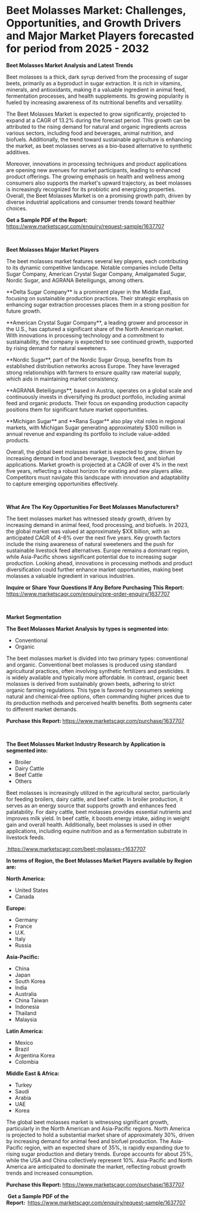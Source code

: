 <p><h1>Beet Molasses Market: Challenges, Opportunities, and Growth Drivers and Major Market Players forecasted for period from 2025 - 2032</h1></p><p><strong>Beet Molasses Market Analysis and Latest Trends</strong></p>
<p><p>Beet molasses is a thick, dark syrup derived from the processing of sugar beets, primarily as a byproduct in sugar extraction. It is rich in vitamins, minerals, and antioxidants, making it a valuable ingredient in animal feed, fermentation processes, and health supplements. Its growing popularity is fueled by increasing awareness of its nutritional benefits and versatility.</p><p>The Beet Molasses Market is expected to grow significantly, projected to expand at a CAGR of 13.2% during the forecast period. This growth can be attributed to the rising demand for natural and organic ingredients across various sectors, including food and beverages, animal nutrition, and biofuels. Additionally, the trend toward sustainable agriculture is enhancing the market, as beet molasses serves as a bio-based alternative to synthetic additives. </p><p>Moreover, innovations in processing techniques and product applications are opening new avenues for market participants, leading to enhanced product offerings. The growing emphasis on health and wellness among consumers also supports the market's upward trajectory, as beet molasses is increasingly recognized for its probiotic and energizing properties. Overall, the Beet Molasses Market is on a promising growth path, driven by diverse industrial applications and consumer trends toward healthier choices.</p></p>
<p><strong>Get a Sample PDF of the Report:&nbsp;</strong> <a href="https://www.marketscagr.com/enquiry/request-sample/1637707?utm_campaign=3517&utm_medium=2&utm_source=Github&utm_content=ia&utm_term=18042025&utm_id=beet-molasses">https://www.marketscagr.com/enquiry/request-sample/1637707</a></p>
<p>&nbsp;</p>
<p><strong>Beet Molasses Major Market Players</strong></p>
<p><p>The beet molasses market features several key players, each contributing to its dynamic competitive landscape. Notable companies include Delta Sugar Company, American Crystal Sugar Company, Amalgamated Sugar, Nordic Sugar, and AGRANA Beteiligungs, among others.</p><p>**Delta Sugar Company** is a prominent player in the Middle East, focusing on sustainable production practices. Their strategic emphasis on enhancing sugar extraction processes places them in a strong position for future growth.</p><p>**American Crystal Sugar Company**, a leading grower and processor in the U.S., has captured a significant share of the North American market. With innovations in processing technology and a commitment to sustainability, the company is expected to see continued growth, supported by rising demand for natural sweeteners.</p><p>**Nordic Sugar**, part of the Nordic Sugar Group, benefits from its established distribution networks across Europe. They have leveraged strong relationships with farmers to ensure quality raw material supply, which aids in maintaining market consistency.</p><p>**AGRANA Beteiligungs**, based in Austria, operates on a global scale and continuously invests in diversifying its product portfolio, including animal feed and organic products. Their focus on expanding production capacity positions them for significant future market opportunities.</p><p>**Michigan Sugar** and **Rana Sugar** also play vital roles in regional markets, with Michigan Sugar generating approximately $300 million in annual revenue and expanding its portfolio to include value-added products.</p><p>Overall, the global beet molasses market is expected to grow, driven by increasing demand in food and beverage, livestock feed, and biofuel applications. Market growth is projected at a CAGR of over 4% in the next five years, reflecting a robust horizon for existing and new players alike. Competitors must navigate this landscape with innovation and adaptability to capture emerging opportunities effectively.</p></p>
<p>&nbsp;</p>
<p><strong>What Are The Key Opportunities For Beet Molasses Manufacturers?</strong></p>
<p><p>The beet molasses market has witnessed steady growth, driven by increasing demand in animal feed, food processing, and biofuels. In 2023, the global market was valued at approximately $XX billion, with an anticipated CAGR of 4-6% over the next five years. Key growth factors include the rising awareness of natural sweeteners and the push for sustainable livestock feed alternatives. Europe remains a dominant region, while Asia-Pacific shows significant potential due to increasing sugar production. Looking ahead, innovations in processing methods and product diversification could further enhance market opportunities, making beet molasses a valuable ingredient in various industries.</p></p>
<p><strong>Inquire or Share Your Questions If Any Before Purchasing This Report:</strong> <a href="https://www.marketscagr.com/enquiry/pre-order-enquiry/1637707?utm_campaign=3517&utm_medium=2&utm_source=Github&utm_content=ia&utm_term=18042025&utm_id=beet-molasses">https://www.marketscagr.com/enquiry/pre-order-enquiry/1637707</a></p>
<p>&nbsp;</p>
<p><strong>Market Segmentation</strong></p>
<p><strong>The Beet Molasses Market Analysis by types is segmented into:</strong></p>
<p><ul><li>Conventional</li><li>Organic</li></ul></p>
<p><p>The beet molasses market is divided into two primary types: conventional and organic. Conventional beet molasses is produced using standard agricultural practices, often involving synthetic fertilizers and pesticides. It is widely available and typically more affordable. In contrast, organic beet molasses is derived from sustainably grown beets, adhering to strict organic farming regulations. This type is favored by consumers seeking natural and chemical-free options, often commanding higher prices due to its production methods and perceived health benefits. Both segments cater to different market demands.</p></p>
<p><strong>Purchase this Report:&nbsp;</strong><a href="https://www.marketscagr.com/purchase/1637707?utm_campaign=3517&utm_medium=2&utm_source=Github&utm_content=ia&utm_term=18042025&utm_id=beet-molasses">https://www.marketscagr.com/purchase/1637707</a></p>
<p>&nbsp;</p>
<p><strong>The Beet Molasses Market Industry Research by Application is segmented into:</strong></p>
<p><ul><li>Broiler</li><li>Dairy Cattle</li><li>Beef Cattle</li><li>Others</li></ul></p>
<p><p>Beet molasses is increasingly utilized in the agricultural sector, particularly for feeding broilers, dairy cattle, and beef cattle. In broiler production, it serves as an energy source that supports growth and enhances feed palatability. For dairy cattle, beet molasses provides essential nutrients and improves milk yield. In beef cattle, it boosts energy intake, aiding in weight gain and overall health. Additionally, beet molasses is used in other applications, including equine nutrition and as a fermentation substrate in livestock feeds.</p></p>
<p><a href="https://www.marketscagr.com/beet-molasses-r1637707?utm_campaign=3517&utm_medium=2&utm_source=Github&utm_content=ia&utm_term=18042025&utm_id=beet-molasses">&nbsp;https://www.marketscagr.com/beet-molasses-r1637707</a></p>
<p><strong>In terms of Region, the Beet Molasses Market Players available by Region are:</strong></p>
<p>
    <p> <strong> North America: </strong>
        <ul>
            <li>United States</li>
            <li>Canada</li>
        </ul>
        </p> 
    <p> <strong> Europe: </strong>
        <ul>
            <li>Germany</li>
            <li>France</li>
            <li>U.K.</li>
            <li>Italy</li>
            <li>Russia</li>
        </ul>
        </p> 
    <p> <strong> Asia-Pacific: </strong>
        <ul>
            <li>China</li>
            <li>Japan</li>
            <li>South Korea</li>
            <li>India</li>
            <li>Australia</li>
            <li>China Taiwan</li>
            <li>Indonesia</li>
            <li>Thailand</li>
            <li>Malaysia</li>
        </ul>
        </p> 
    <p> <strong> Latin America: </strong>
        <ul>
            <li>Mexico</li>
            <li>Brazil</li>
            <li>Argentina Korea</li>
            <li>Colombia</li>
        </ul>
        </p> 
    <p> <strong> Middle East & Africa: </strong>
        <ul>
            <li>Turkey</li>
            <li>Saudi</li>
            <li>Arabia</li>
            <li>UAE</li>
            <li>Korea</li>
        </ul>
    </p>
    </p>
<p><p>The global beet molasses market is witnessing significant growth, particularly in the North American and Asia-Pacific regions. North America is projected to hold a substantial market share of approximately 30%, driven by increasing demand for animal feed and biofuel production. The Asia-Pacific region, with an expected share of 35%, is rapidly expanding due to rising sugar production and dietary trends. Europe accounts for about 25%, while the USA and China collectively represent 10%. Asia-Pacific and North America are anticipated to dominate the market, reflecting robust growth trends and increased consumption.</p></p>
<p><strong>Purchase this Report: </strong><a href="https://www.marketscagr.com/purchase/1637707?utm_campaign=3517&utm_medium=2&utm_source=Github&utm_content=ia&utm_term=18042025&utm_id=beet-molasses">https://www.marketscagr.com/purchase/1637707</a></p>
<p>&nbsp;<strong>Get a Sample PDF of the Report:&nbsp;&nbsp;</strong><a href="https://www.marketscagr.com/enquiry/request-sample/1637707?utm_campaign=3517&utm_medium=2&utm_source=Github&utm_content=ia&utm_term=18042025&utm_id=beet-molasses">https://www.marketscagr.com/enquiry/request-sample/1637707</a></p>
<p><strong></strong></p>
<p><p></p><p></p><p></p></p>